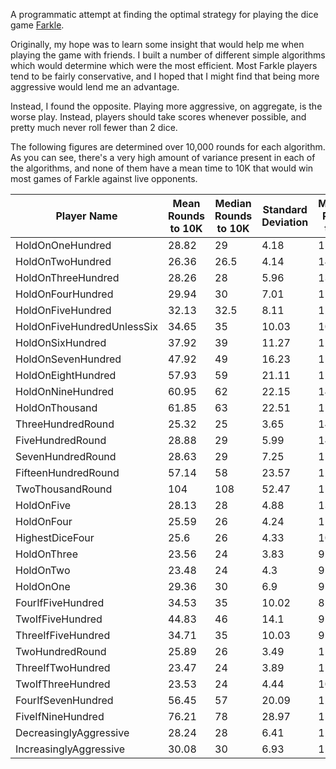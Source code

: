 A programmatic attempt at finding the optimal strategy for playing the dice game [Farkle](https://www.dicegamedepot.com/farkle-rules/).

Originally, my hope was to learn some insight that would help me when playing the game with friends. I built a number
of different simple algorithms which would determine which were the most efficient. Most Farkle players
tend to be fairly conservative, and I hoped that I might find that being more aggressive would lend me an advantage.

Instead, I found the opposite. Playing more aggressive, on aggregate, is the worse play. Instead, players should
take scores whenever possible, and pretty much never roll fewer than 2 dice. 

The following figures are determined over 10,000 rounds for each algorithm. As you can see, there's a very high amount
of variance present in each of the algorithms, and none of them have a mean time to 10K that would win most
games of Farkle against live opponents.

| Player Name | Mean Rounds to 10K | Median Rounds to 10K | Standard Deviation | Minimum Rounds to 10K | Maximum Rounds to 10K |
|-------------|--------------------|----------------------|-------------------|-----------------------|-----------------------
HoldOnOneHundred    |   28.82 |   29    |   4.18   |   15 |   50
HoldOnTwoHundred    |   26.36 |   26.5    |   4.14   |   14 |   45
HoldOnThreeHundred    |   28.26 |   28    |   5.96   |   13 |   58
HoldOnFourHundred    |   29.94 |   30    |   7.01   |   11 |   60
HoldOnFiveHundred    |   32.13 |   32.5    |   8.11   |   12 |   70
HoldOnFiveHundredUnlessSix    |   34.65 |   35    |   10.03   |   10 |   81
HoldOnSixHundred    |   37.92 |   39    |   11.27   |   11 |   97
HoldOnSevenHundred    |   47.92 |   49    |   16.23   |   11 |   132
HoldOnEightHundred    |   57.93 |   59    |   21.11   |   12 |   191
HoldOnNineHundred    |   60.95 |   62    |   22.15   |   14 |   162
HoldOnThousand    |   61.85 |   63    |   22.51   |   11 |   190
ThreeHundredRound    |   25.32 |   25    |   3.65   |   14 |   41
FiveHundredRound    |   28.88 |   29    |   5.99   |   14 |   57
SevenHundredRound    |   28.63 |   29    |   7.25   |   11 |   65
FifteenHundredRound    |   57.14 |   58    |   23.57   |   12 |   224
TwoThousandRound    |   104 |   108    |   52.47   |   11 |   480
HoldOnFive    |   28.13 |   28    |   4.88   |   13 |   48
HoldOnFour    |   25.59 |   26    |   4.24   |   11 |   43
HighestDiceFour    |   25.6 |   26    |   4.33   |   10 |   44
HoldOnThree    |   23.56 |   24    |   3.83   |   9 |   40
HoldOnTwo    |   23.48 |   24    |   4.3   |   9 |   42
HoldOnOne    |   29.36 |   30    |   6.9   |   9 |   59
FourIfFiveHundred    |   34.53 |   35    |   10.02   |   8 |   89
TwoIfFiveHundred    |   44.83 |   46    |   14.1   |   9 |   124
ThreeIfFiveHundred    |   34.71 |   35    |   10.03   |   9 |   91
TwoHundredRound    |   25.89 |   26    |   3.49   |   15 |   41
ThreeIfTwoHundred    |   23.47 |   24    |   3.89   |   11 |   39
TwoIfThreeHundred    |   23.53 |   24    |   4.44   |   10 |   44
FourIfSevenHundred    |   56.45 |   57    |   20.09   |   12 |   165
FiveIfNineHundred    |   76.21 |   78    |   28.97   |   15 |   225
DecreasinglyAggressive    |   28.24 |   28    |   6.41   |   12 |   61
IncreasinglyAggressive    |   30.08 |   30    |   6.93   |   12 |   66